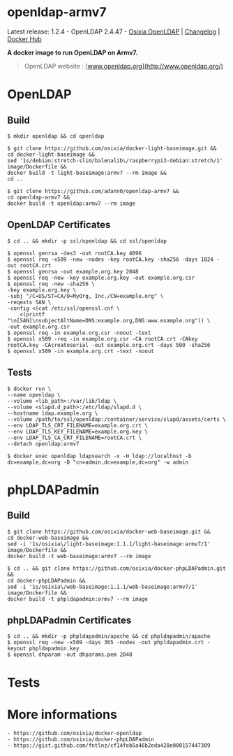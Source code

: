 # openldap-armv7

Latest release: 1.2.4 - OpenLDAP 2.4.47 -  [Osixia OpenLDAP](https://github.com/osixia/docker-openldap) | [Changelog](CHANGELOG.md) | [Docker Hub](https://hub.docker.com/r/osixia/openldap/) 

**A docker image to run OpenLDAP on Armv7.**

> OpenLDAP website : [www.openldap.org](http://www.openldap.org/)

# OpenLDAP

## Build
    
    $ mkdir openldap && cd openldap

    $ git clone https://github.com/osixia/docker-light-baseimage.git && 
    cd docker-light-baseimage &&
    sed '1s/debian:stretch-slim/balenalib\/raspberrypi3-debian:stretch/1' image/Dockerfile &&
    docker build -t light-baseimage:armv7 --rm image && 
    cd ..

    $ git clone https://github.com/adann0/openldap-armv7 &&
    cd openldap-armv7 &&
    docker build -t openldap:armv7 --rm image

## OpenLDAP Certificates

    $ cd .. && mkdir -p ssl/openldap && cd ssl/openldap
    
    $ openssl genrsa -des3 -out rootCA.key 4096
    $ openssl req -x509 -new -nodes -key rootCA.key -sha256 -days 1024 -out rootCA.crt
    $ openssl genrsa -out example.org.key 2048
    $ openssl req -new -key example.org.key -out example.org.csr
    $ openssl req -new -sha256 \
    -key example.org.key \
    -subj "/C=US/ST=CA/O=MyOrg, Inc./CN=example.org" \
    -reqexts SAN \
    -config <(cat /etc/ssl/openssl.cnf \
        <(printf "\n[SAN]\nsubjectAltName=DNS:example.org,DNS:www.example.org")) \
    -out example.org.csr
    $ openssl req -in example.org.csr -noout -text
    $ openssl x509 -req -in example.org.csr -CA rootCA.crt -CAkey rootCA.key -CAcreateserial -out example.org.crt -days 500 -sha256
    $ openssl x509 -in example.org.crt -text -noout

## Tests

    $ docker run \
    --name openldap \
    --volume <lib_path>:/var/lib/ldap \
    --volume <slapd.d_path>:/etc/ldap/slapd.d \
    --hostname ldap.example.org \
    --volume /path/to/ssl/openldap:/container/service/slapd/assets/certs \
    --env LDAP_TLS_CRT_FILENAME=example.org.crt \
    --env LDAP_TLS_KEY_FILENAME=example.org.key \
    --env LDAP_TLS_CA_CRT_FILENAME=rootCA.crt \
    --detach openldap:armv7

    $ docker exec openldap ldapsearch -x -H ldap://localhost -b dc=example,dc=org -D "cn=admin,dc=example,dc=org" -w admin

# phpLDAPadmin

## Build

    $ git clone https://github.com/osixia/docker-web-baseimage.git &&
    cd docker-web-baseimage &&
    sed -i '1s/osixia\/light-baseimage:1.1.1/light-baseimage:armv7/1' image/Dockerfile &&
    docker build -t web-baseimage:armv7 --rm image

    $ cd .. && git clone https://github.com/osixia/docker-phpLDAPadmin.git &&
    cd docker-phpLDAPadmin &&
    sed -i '1s/osixia\/web-baseimage:1.1.1/web-baseimage:armv7/1' image/Dockerfile &&
    docker build -t phpldapadmin:armv7 --rm image

## phpLDAPadmin Certificates

    $ cd .. && mkdir -p phpldapadmin/apache && cd phpldapadmin/apache
    $ openssl req -new -x509 -days 365 -nodes -out phpldapadmin.crt -keyout phpldapadmin.key
    $ openssl dhparam -out dhparams.pem 2048

# Tests

# More informations

    - https://github.com/osixia/docker-openldap
    - https://github.com/osixia/docker-phpLDAPadmin
    - https://gist.github.com/fntlnz/cf14feb5a46b2eda428e000157447309
